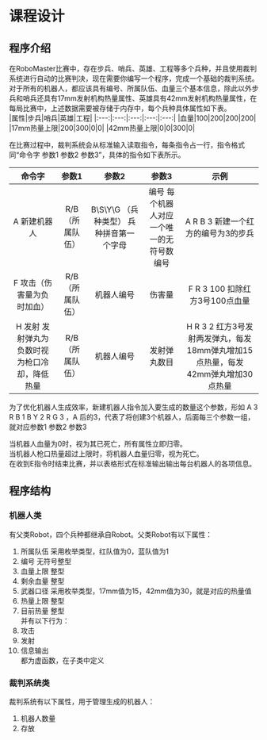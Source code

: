 # 课程设计
## 程序介绍  
  在RoboMaster比赛中，存在步兵、哨兵、英雄、工程等多个兵种，并且使用裁判系统进行自动的比赛判决，现在需要你编写一个程序，完成一个基础的裁判系统。  
  对于所有的机器人，都应该具有编号、所属队伍、血量三个基本信息，除此以外步兵和哨兵还具有17mm发射机构热量属性、英雄具有42mm发射机构热量属性，在每局比赛中，上述数据需要被存储于内存中，每个兵种具体属性如下表。  
|属性|步兵|哨兵|英雄|工程|
|:---:|:---:|:---:|:---:|:---:|
|血量|100|200|200|200|
|17mm热量上限|200|300|0|0|
|42mm热量上限|0|0|300|0|  
  
在比赛过程中，裁判系统会从标准输入读取指令，每条指令占一行，指令格式同“命令字 参数1 参数2 参数3”，具体的指令如下表所示。  
  
|命令字|参数1|参数2|参数3|示例|
|:---:|:---:|:---:|:---:|:---:|
|A 新建机器人|R/B（所属队伍）|B\S\Y\G （兵种类型） 兵种拼音第一个字母|编号 每个机器人对应一个唯一的无符号数编号|A R B 3 新建一个红方的编号为3的步兵|
|F 攻击（伤害量为负时加血）|R/B（所属队伍）|机器人编号|伤害量|F R 3 100 扣除红方3号100点血量|
|H 发射 发射弹丸为负数时视为枪口冷却，降低热量|R/B（所属队伍）|机器人编号|发射弹丸数目|H R 3 2 红方3号发射两发弹丸，每发18mm弹丸增加15点热量，每发42mm弹丸增加30点热量|  
  
  为了优化机器人生成效率，新建机器人指令加入要生成的数量这个参数，形如 A 3 R B 1 B Y 2 R G 3 ，A 后的3，代表了将创建3个机器人，后面每三个参数一组，就对应参数1 参数2 参数3  
  
  当机器人血量为0时，视为其已死亡，所有属性立即归零。  
  当机器人枪口热量超过上限时，将机器人血量归零，视为死亡。  
  在收到E指令时结束比赛，并以表格形式在标准输出输出每台机器人的各项信息。  
  
## 程序结构  
### 机器人类  
  有父类Robot，四个兵种都继承自Robot。父类Robot有以下属性：
  1. 所属队伍  采用枚举类型，红队值为0，蓝队值为1
  2. 编号  无符号整型
  3. 血量上限  整型
  4. 剩余血量  整型
  5. 武器口径  采用枚举类型，17mm值为15，42mm值为30，就是对应的热量值
  6. 热量上限  整型
  7. 目前热量  整型  
  并有以下行为：  
  1. 攻击
  2. 发射
  3. 信息输出  
  都为虚函数，在子类中定义  
  
### 裁判系统类
  裁判系统有以下属性，用于管理生成的机器人：  
  1. 机器人数量
  2. 存放
  
